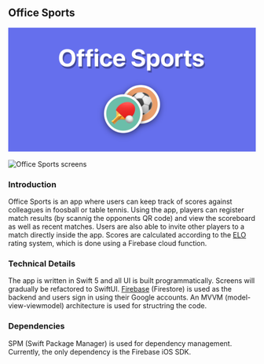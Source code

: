 ## Office Sports

![Office Sports banner](https://github.com/oyvinddd/officesports/blob/main/Images/office-sports-banner.png "Office Sports banner")

![Office Sports screens](https://github.com/oyvinddd/officesports/blob/main/Images/office-sports-screens.png "Office Sports screens")

### Introduction

Office Sports is an app where users can keep track of scores against colleagues in foosball or table tennis. Using the app, players can register match results (by scannig the opponents QR code) and view the scoreboard as well as recent matches. Users are also able to invite other players to a match directly inside the app. Scores are calculated according to the [ELO](https://en.wikipedia.org/wiki/Elo_rating_system) rating system, which is done using a Firebase cloud function.    

### Technical Details

The app is written in Swift 5 and all UI is built programmatically. Screens will gradually be refactored to SwiftUI. [Firebase](https://firebase.google.com) (Firestore) is used as the backend and users sign in using their Google accounts. An MVVM (model-view-viewmodel) architecture is used for structring the code.

### Dependencies

SPM (Swift Package Manager) is used for dependency management. Currently, the only dependency is the Firebase iOS SDK.
